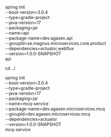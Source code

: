 spring init \
--boot-version=3.0.4 \
--type=gradle-project \
--java-version=17 \
--packaging=jar \
--name=api \
--package-name=dev.agasen.api \
--groupId=se.magnus.microservices.core.product \
--dependencies=actuator,webflux \
--version=1.0.0-SNAPSHOT \
api

cd ../

spring init \
--boot-version=3.0.4 \
--type=gradle-project \
--java-version=17 \
--packaging=jar \
--name=mcq-service \
--package-name=dev.agasen.microservices.mcq \
--groupId=dev.agasen.microservices.mcq \
--dependencies=actuator \
--version=1.0.0-SNAPSHOT \
mcq-service